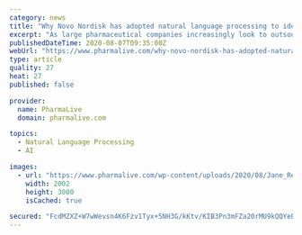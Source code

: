 ```yaml
---
category: news
title: "Why Novo Nordisk has adopted natural language processing to identify partnership opportunities"
excerpt: "As large pharmaceutical companies increasingly look to outsource aspects of drug discovery and development to external collaborators, the ability to identify the right partnership candidates before competitors has become critical."
publishedDateTime: 2020-08-07T09:35:00Z
webUrl: "https://www.pharmalive.com/why-novo-nordisk-has-adopted-natural-language-processing-to-identify-partnership-opportunities/"
type: article
quality: 27
heat: 27
published: false

provider:
  name: PharmaLive
  domain: pharmalive.com

topics:
  - Natural Language Processing
  - AI

images:
  - url: "https://www.pharmalive.com/wp-content/uploads/2020/08/Jane_Reed1.jpg"
    width: 2002
    height: 3000
    isCached: true

secured: "FcdMZXZ+W7wWevsn4K6Fzv1Tyx+5NH3G/kKtv/KIB3Pn3mFZa20rMU9kQQYeE5r/LlcdopkUd5DMuDejyWOS2BOi9BblcxiZeZ6ZZWRcyKQf7taVnBMYUp+8c1X/Nb6lUouun3BAetUyqZvX4y2qhWeD3BkpAmMkGn1qsAoPHmmdPg2Wac3164gkdEYqJlg3+0lkZ2xR4TzCElSPH8LvFOa29HsUHM9xGLTsRJa7c6tOxzTORuxVQJ20yBYfL4L8PTgMwz9ONW6QoRTvSzxcx/aIy/LebHjFBui6ijmEmE6fhHSf+j0fEoqiBV2vLj9e+L0vaqWHr1XPc/f8YsbV2g==;afb2eAVc88AA4J8WdvFIKw=="
---
```


